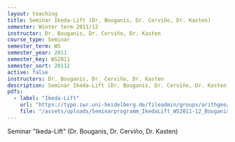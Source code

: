 ```yaml
---
layout: teaching
title: Seminar Ikeda-Lift (Dr. Bouganis, Dr. Cerviño, Dr. Kasten)
semester: Winter term 2011/12
instructor: Dr. Bouganis, Dr. Cerviño, Dr. Kasten
course_type: Seminar
semester_term: WS
semester_year: 2011
semester_key: WS2011
semester_sort: 20112
active: false
instructors: Dr. Bouganis, Dr. Cerviño, Dr. Kasten
description: Seminar Ikeda-Lift (Dr. Bouganis, Dr. Cerviño, Dr. Kasten)
pdfs:
  - label: "Ikeda-Lift"
    url: "https://typo.iwr.uni-heidelberg.de/fileadmin/groups/arithgeo/templates/data/Seminare/Seminarprogramm_IkedaLift_WS2011-12_BouganisCervinoKasten.pdf"
    file: "/assets/uploads/Seminarprogramm_IkedaLift_WS2011-12_BouganisCervinoKasten.pdf"
---
```


Seminar "Ikeda-Lift" (Dr. Bouganis, Dr. Cerviño, Dr. Kasten)

